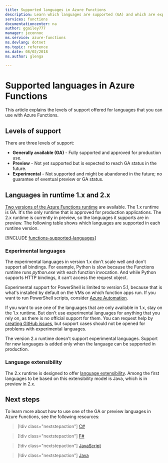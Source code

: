 ```yaml
---
title: Supported languages in Azure Functions
description: Learn which languages are supported (GA) and which are experimental or in preview.
services: functions
documentationcenter: na
author: ggailey777
manager: jeconnoc
ms.service: azure-functions
ms.devlang: dotnet
ms.topic: reference
ms.date: 08/02/2018
ms.author: glenga

---
```

# Supported languages in Azure Functions

This article explains the levels of support offered for languages that you can use with Azure Functions.

## Levels of support

There are three levels of support:

* **Generally available (GA)** - Fully supported and approved for production use.
* **Preview** - Not yet supported but is expected to reach GA status in the future.
* **Experimental** - Not supported and might be abandoned in the future; no guarantee of eventual preview or GA status.

## Languages in runtime 1.x and 2.x

[Two versions of the Azure Functions runtime](functions-versions.md) are available. The 1.x runtime is GA. It's the only runtime that is approved for production applications. The 2.x runtime is currently in preview, so the languages it supports are in preview. The following table shows which languages are supported in each runtime version.

[!INCLUDE [functions-supported-languages](../../includes/functions-supported-languages.md)]

### Experimental languages

The experimental languages in version 1.x don't scale well and don't support all bindings. For example, Python is slow because the Functions runtime runs *python.exe* with each function invocation. And while Python supports HTTP bindings, it can't access the request object.

Experimental support for PowerShell is limited to version 5.1, because that is what's installed by default on the VMs on which function apps run. If you want to run PowerShell scripts, consider [Azure Automation](https://azure.microsoft.com/services/automation/).

If you want to use one of the languages that are only available in 1.x, stay on the 1.x runtime. But don't use experimental languages for anything that you rely on, as there is no official support for them. You can request help by [creating GitHub issues](https://github.com/Azure/azure-webjobs-sdk-script/issues), but support cases should not be opened for problems with experimental languages. 

The version 2.x runtime doesn't support experimental languages. Support for new languages is added only when the language can be supported in production. 

### Language extensibility

The 2.x runtime is designed to offer [language extensibility](https://github.com/Azure/azure-webjobs-sdk-script/wiki/Language-Extensibility). Among the first languages to be based on this extensibility model is Java, which is in preview in 2.x.

## Next steps

To learn more about how to use one of the GA or preview languages in Azure Functions, see the following resources:

> [!div class="nextstepaction"]
> [C#](functions-reference-csharp.md)

> [!div class="nextstepaction"]
> [F#](functions-reference-fsharp.md)

> [!div class="nextstepaction"]
> [JavaScript](functions-reference-node.md)

> [!div class="nextstepaction"]
> [Java](functions-reference-java.md)
